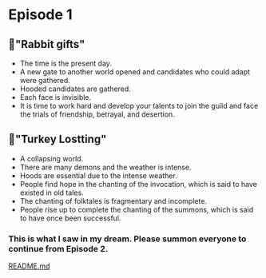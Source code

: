 # Episode 1
## 🐇"Rabbit gifts"
- The time is the present day.
- A new gate to another world opened and candidates who could adapt were gathered.
- Hooded candidates are gathered.
- Each face is invisible.
- It is time to work hard and develop your talents to join the guild and face the trials of friendship, betrayal, and desertion.

## 🦃"Turkey Lostting"
- A collapsing world.
- There are many demons and the weather is intense.
- Hoods are essential due to the intense weather.
- People find hope in the chanting of the invocation, which is said to have existed in old tales.
- The chanting of folktales is fragmentary and incomplete.
- People rise up to complete the chanting of the summons, which is said to have once been successful.

### This is what I saw in my dream. Please summon everyone to continue from Episode 2.

[README.md](README.md)
